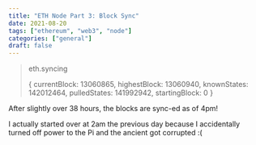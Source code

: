 ```yaml
---
title: "ETH Node Part 3: Block Sync"
date: 2021-08-20
tags: ["ethereum", "web3", "node"]
categories: ["general"]
draft: false
---
```


> eth.syncing
> 
> {
>  currentBlock: 13060865,
>  highestBlock: 13060940,
>  knownStates: 142012464,
>  pulledStates: 141992942,
>  startingBlock: 0
> }

After slightly over 38 hours, the blocks are sync-ed as of 4pm!

I actually started over at 2am the previous day because I accidentally turned off power to the Pi and the ancient got corrupted :(

